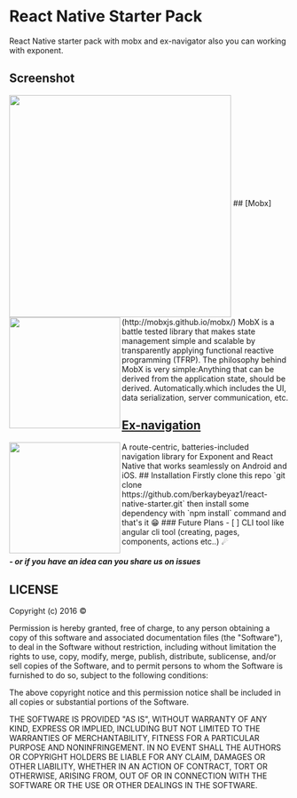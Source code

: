 # React Native Starter Pack
React Native starter pack with mobx and ex-navigator also you can working with exponent.
## Screenshot
<img src="http://berkay.beyaz.us/wp-content/uploads/2016/11/Photo-Nov-10-21-59-00.png" height="400" align="middle" />
## [Mobx](http://mobxjs.github.io/mobx/)<img src="http://mobxjs.github.io/mobx/docs/mobx.png" width="200px" height="200px" align="left" />
MobX is a battle tested library that makes state management simple and scalable by transparently applying functional reactive programming (TFRP). The philosophy behind MobX is very simple:Anything that can be derived from the application state, should be derived. Automatically.which includes the UI, data serialization, server communication, etc.



## [Ex-navigation](https://github.com/exponentjs/ex-navigation)
<img src="https://d3lwq5rlu14cro.cloudfront.net/v1/AQ5jDS5SYyUkapWWEviV.png" width="200px" align="left" />
A route-centric, batteries-included navigation library for Exponent and React Native that works seamlessly on Android and iOS.
## Installation
Firstly clone this repo `git clone https://github.com/berkaybeyaz1/react-native-starter.git` then install some dependency with `npm install` command and that's it 😁
### Future Plans
- [ ] CLI tool like angular cli tool (creating, pages, components, actions etc..) ☄

##### - or if you have an idea can you share us on issues

## LICENSE 
Copyright (c) 2016 &copy;

Permission is hereby granted, free of charge, to any person obtaining a copy of this software and associated documentation files (the "Software"), to deal in the Software without restriction, including without limitation the rights to use, copy, modify, merge, publish, distribute, sublicense, and/or sell copies of the Software, and to permit persons to whom the Software is furnished to do so, subject to the following conditions:

The above copyright notice and this permission notice shall be included in all copies or substantial portions of the Software.

THE SOFTWARE IS PROVIDED "AS IS", WITHOUT WARRANTY OF ANY KIND, EXPRESS OR IMPLIED, INCLUDING BUT NOT LIMITED TO THE WARRANTIES OF MERCHANTABILITY, FITNESS FOR A PARTICULAR PURPOSE AND NONINFRINGEMENT. IN NO EVENT SHALL THE AUTHORS OR COPYRIGHT HOLDERS BE LIABLE FOR ANY CLAIM, DAMAGES OR OTHER LIABILITY, WHETHER IN AN ACTION OF CONTRACT, TORT OR OTHERWISE, ARISING FROM, OUT OF OR IN CONNECTION WITH THE SOFTWARE OR THE USE OR OTHER DEALINGS IN THE SOFTWARE.
